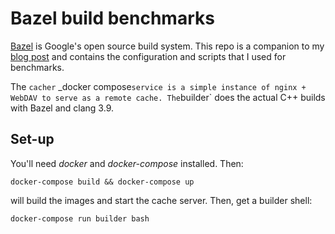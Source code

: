 Bazel build benchmarks
======================

[Bazel](http://bazel.build) is Google's open source build system. This repo is
a companion to my [blog post]() and contains the configuration and scripts that
I used for benchmarks.

The `cacher` _docker compose` service is a simple instance of nginx + WebDAV to
serve as a remote cache. The `builder` does the actual C++ builds with Bazel and
clang 3.9.

Set-up
------

You'll need _docker_ and _docker-compose_ installed. Then:

    docker-compose build && docker-compose up

will build the images and start the cache server. Then, get a builder shell:

    docker-compose run builder bash
